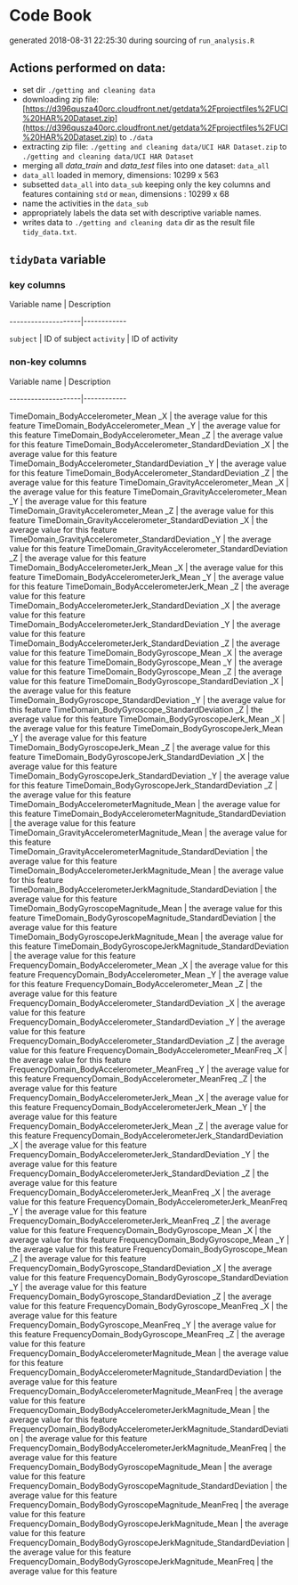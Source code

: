 # Code Book

generated 2018-08-31 22:25:30 during sourcing of `run_analysis.R`

## Actions performed on data:
* set dir `./getting and cleaning data`
* downloading zip file: [https://d396qusza40orc.cloudfront.net/getdata%2Fprojectfiles%2FUCI%20HAR%20Dataset.zip](https://d396qusza40orc.cloudfront.net/getdata%2Fprojectfiles%2FUCI%20HAR%20Dataset.zip) to `./data`
* extracting zip file: `./getting and cleaning data/UCI HAR Dataset.zip` to `./getting and cleaning data/UCI HAR Dataset`
* merging all *data_train* and *data_test* files into one dataset: `data_all`
* `data_all` loaded in memory, dimensions: 10299 x 563
* subsetted `data_all` into `data_sub` keeping only the key columns and features containing `std` or `mean`, dimensions : 10299 x 68
* name the activities in the `data_sub`
* appropriately labels the data set with descriptive variable names.
* writes data to `./getting and cleaning data` dir as the result file `tidy_data.txt`.

## `tidyData` variable




### key columns



Variable name       | Description

--------------------|------------

`subject`           | ID of subject
`activity`          | ID of activity



### non-key columns

Variable name       | Description

--------------------|------------

TimeDomain_BodyAccelerometer_Mean _X | the average value for this feature
TimeDomain_BodyAccelerometer_Mean _Y | the average value for this feature
TimeDomain_BodyAccelerometer_Mean _Z | the average value for this feature
TimeDomain_BodyAccelerometer_StandardDeviation _X | the average value for this feature
TimeDomain_BodyAccelerometer_StandardDeviation _Y | the average value for this feature
TimeDomain_BodyAccelerometer_StandardDeviation _Z | the average value for this feature
TimeDomain_GravityAccelerometer_Mean _X | the average value for this feature
TimeDomain_GravityAccelerometer_Mean _Y | the average value for this feature
TimeDomain_GravityAccelerometer_Mean _Z | the average value for this feature
TimeDomain_GravityAccelerometer_StandardDeviation _X | the average value for this feature
TimeDomain_GravityAccelerometer_StandardDeviation _Y | the average value for this feature
TimeDomain_GravityAccelerometer_StandardDeviation _Z | the average value for this feature
TimeDomain_BodyAccelerometerJerk_Mean _X | the average value for this feature
TimeDomain_BodyAccelerometerJerk_Mean _Y | the average value for this feature
TimeDomain_BodyAccelerometerJerk_Mean _Z | the average value for this feature
TimeDomain_BodyAccelerometerJerk_StandardDeviation _X | the average value for this feature
TimeDomain_BodyAccelerometerJerk_StandardDeviation _Y | the average value for this feature
TimeDomain_BodyAccelerometerJerk_StandardDeviation _Z | the average value for this feature
TimeDomain_BodyGyroscope_Mean _X | the average value for this feature
TimeDomain_BodyGyroscope_Mean _Y | the average value for this feature
TimeDomain_BodyGyroscope_Mean _Z | the average value for this feature
TimeDomain_BodyGyroscope_StandardDeviation _X | the average value for this feature
TimeDomain_BodyGyroscope_StandardDeviation _Y | the average value for this feature
TimeDomain_BodyGyroscope_StandardDeviation _Z | the average value for this feature
TimeDomain_BodyGyroscopeJerk_Mean _X | the average value for this feature
TimeDomain_BodyGyroscopeJerk_Mean _Y | the average value for this feature
TimeDomain_BodyGyroscopeJerk_Mean _Z | the average value for this feature
TimeDomain_BodyGyroscopeJerk_StandardDeviation _X | the average value for this feature
TimeDomain_BodyGyroscopeJerk_StandardDeviation _Y | the average value for this feature
TimeDomain_BodyGyroscopeJerk_StandardDeviation _Z | the average value for this feature
TimeDomain_BodyAccelerometerMagnitude_Mean  | the average value for this feature
TimeDomain_BodyAccelerometerMagnitude_StandardDeviation  | the average value for this feature
TimeDomain_GravityAccelerometerMagnitude_Mean  | the average value for this feature
TimeDomain_GravityAccelerometerMagnitude_StandardDeviation  | the average value for this feature
TimeDomain_BodyAccelerometerJerkMagnitude_Mean  | the average value for this feature
TimeDomain_BodyAccelerometerJerkMagnitude_StandardDeviation  | the average value for this feature
TimeDomain_BodyGyroscopeMagnitude_Mean  | the average value for this feature
TimeDomain_BodyGyroscopeMagnitude_StandardDeviation  | the average value for this feature
TimeDomain_BodyGyroscopeJerkMagnitude_Mean  | the average value for this feature
TimeDomain_BodyGyroscopeJerkMagnitude_StandardDeviation  | the average value for this feature
FrequencyDomain_BodyAccelerometer_Mean _X | the average value for this feature
FrequencyDomain_BodyAccelerometer_Mean _Y | the average value for this feature
FrequencyDomain_BodyAccelerometer_Mean _Z | the average value for this feature
FrequencyDomain_BodyAccelerometer_StandardDeviation _X | the average value for this feature
FrequencyDomain_BodyAccelerometer_StandardDeviation _Y | the average value for this feature
FrequencyDomain_BodyAccelerometer_StandardDeviation _Z | the average value for this feature
FrequencyDomain_BodyAccelerometer_MeanFreq _X | the average value for this feature
FrequencyDomain_BodyAccelerometer_MeanFreq _Y | the average value for this feature
FrequencyDomain_BodyAccelerometer_MeanFreq _Z | the average value for this feature
FrequencyDomain_BodyAccelerometerJerk_Mean _X | the average value for this feature
FrequencyDomain_BodyAccelerometerJerk_Mean _Y | the average value for this feature
FrequencyDomain_BodyAccelerometerJerk_Mean _Z | the average value for this feature
FrequencyDomain_BodyAccelerometerJerk_StandardDeviation _X | the average value for this feature
FrequencyDomain_BodyAccelerometerJerk_StandardDeviation _Y | the average value for this feature
FrequencyDomain_BodyAccelerometerJerk_StandardDeviation _Z | the average value for this feature
FrequencyDomain_BodyAccelerometerJerk_MeanFreq _X | the average value for this feature
FrequencyDomain_BodyAccelerometerJerk_MeanFreq _Y | the average value for this feature
FrequencyDomain_BodyAccelerometerJerk_MeanFreq _Z | the average value for this feature
FrequencyDomain_BodyGyroscope_Mean _X | the average value for this feature
FrequencyDomain_BodyGyroscope_Mean _Y | the average value for this feature
FrequencyDomain_BodyGyroscope_Mean _Z | the average value for this feature
FrequencyDomain_BodyGyroscope_StandardDeviation _X | the average value for this feature
FrequencyDomain_BodyGyroscope_StandardDeviation _Y | the average value for this feature
FrequencyDomain_BodyGyroscope_StandardDeviation _Z | the average value for this feature
FrequencyDomain_BodyGyroscope_MeanFreq _X | the average value for this feature
FrequencyDomain_BodyGyroscope_MeanFreq _Y | the average value for this feature
FrequencyDomain_BodyGyroscope_MeanFreq _Z | the average value for this feature
FrequencyDomain_BodyAccelerometerMagnitude_Mean  | the average value for this feature
FrequencyDomain_BodyAccelerometerMagnitude_StandardDeviation  | the average value for this feature
FrequencyDomain_BodyAccelerometerMagnitude_MeanFreq  | the average value for this feature
FrequencyDomain_BodyBodyAccelerometerJerkMagnitude_Mean  | the average value for this feature
FrequencyDomain_BodyBodyAccelerometerJerkMagnitude_StandardDeviation  | the average value for this feature
FrequencyDomain_BodyBodyAccelerometerJerkMagnitude_MeanFreq  | the average value for this feature
FrequencyDomain_BodyBodyGyroscopeMagnitude_Mean  | the average value for this feature
FrequencyDomain_BodyBodyGyroscopeMagnitude_StandardDeviation  | the average value for this feature
FrequencyDomain_BodyBodyGyroscopeMagnitude_MeanFreq  | the average value for this feature
FrequencyDomain_BodyBodyGyroscopeJerkMagnitude_Mean  | the average value for this feature
FrequencyDomain_BodyBodyGyroscopeJerkMagnitude_StandardDeviation | the average value for this feature 
FrequencyDomain_BodyBodyGyroscopeJerkMagnitude_MeanFreq  | the average value for this feature
